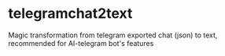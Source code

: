 # telegramchat2text
Magic transformation from telegram exported chat (json) to text, recommended for AI-telegram bot's features
